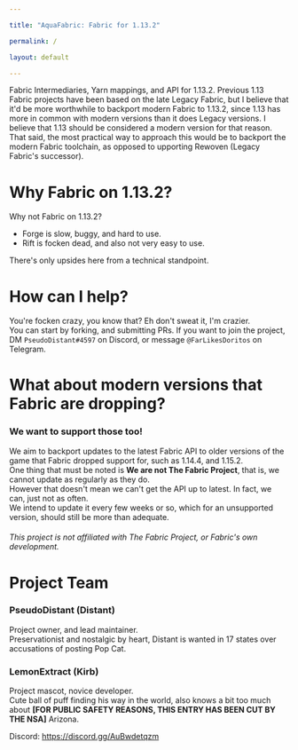 ```yaml
---

title: "AquaFabric: Fabric for 1.13.2"

permalink: /

layout: default

---
```




Fabric Intermediaries, Yarn mappings, and API for 1.13.2.
Previous 1.13 Fabric projects have been based on the late Legacy Fabric, but I believe that it'd be more worthwhile to backport modern Fabric to 1.13.2, since 1.13 has more in common with modern versions than it does Legacy versions. I believe that 1.13 should be considered a modern version for that reason.  
That said, the most practical way to approach this would be to backport the modern Fabric toolchain, as opposed to upporting Rewoven (Legacy Fabric's successor).

# Why Fabric on 1.13.2?

Why not Fabric on 1.13.2? 
- Forge is slow, buggy, and hard to use. 
- Rift is focken dead, and also not very easy to use. 

There's only upsides here from a technical standpoint.

# How can I help?

You're focken crazy, you know that?
Eh don't sweat it, I'm crazier.  
You can start by forking, and submitting PRs. 
If you want to join the project, DM `PseudoDistant#4597` on Discord, or message `@FarLikesDoritos` on Telegram.

# What about modern versions that Fabric are dropping?

### We want to support those too! 
We aim to backport updates to the latest Fabric API to older versions of the game that Fabric dropped support for, such as 1.14.4, and 1.15.2.  
One thing that must be noted is **We are not The Fabric Project**, that is, we cannot update as regularly as they do.  
However that doesn't mean we can't get the API up to latest. In fact, we can, just not as often.  
We intend to update it every few weeks or so, which for an unsupported version, should still be more than adequate.  


###### This project is not affiliated with The Fabric Project, or Fabric's own development.

# Project Team
### PseudoDistant (Distant)
Project owner, and lead maintainer.  
Preservationist and nostalgic by heart, Distant is wanted in 17 states over accusations of posting Pop Cat.

### LemonExtract (Kirb)
Project mascot, novice developer.  
Cute ball of puff finding his way in the world, also knows a bit too much about **[FOR PUBLIC SAFETY REASONS, THIS ENTRY HAS BEEN CUT BY THE NSA]** Arizona.


Discord: https://discord.gg/AuBwdetqzm
